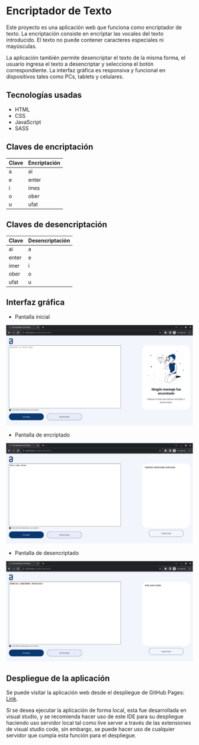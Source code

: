 # Encriptador de Texto

Este proyecto es una aplicación web que funciona como encriptador de texto. La encriptación consiste en encriptar las vocales del texto introducido. El texto no puede contener caracteres especiales ni mayúsculas.

La aplicación también permite desencriptar el texto de la misma forma, el usuario ingresa el texto a desencriptar y selecciona el botón correspondiente.
La interfaz gráfica es responsiva y funcional en dispositivos tales como PCs, tablets y celulares.

## Tecnologías usadas

* HTML
* CSS
* JavaScript
* SASS

## Claves de encriptación

Clave | Encriptación
---   | ---
a     | ai
e     | enter
i     | imes
o     | ober
u     | ufat

## Claves de desencriptación

Clave    | Desencriptación
---      | ---
ai       | a
enter    | e
imer     | i
ober     | o
ufat     | u

## Interfaz gráfica

* Pantalla inicial

![alt text](./Documentacion/Encriptador-1.jpg)

* Pantalla de encriptado

![alt text](./Documentacion/Encriptador-2.jpg)

* Pantalla de desencriptado

![alt text](./Documentacion/Encriptador-3.jpg)

## Despliegue de la aplicación
Se puede visitar la aplicación web desde el despliegue de GitHub Pages: <a href="https://amosmvl2261.github.io/EncriptadorTexto/">Link</a>.

Si se desea ejecutar la aplicación de forma local, esta fue desarrollada en visual studio, y se recomienda hacer uso de este IDE para su despliegue haciendo uso servidor local tal como live server a través de las extensiones de visual studio code, sin embargo, se puede hacer uso de cualquier servidor que cumpla esta función para el despliegue.
